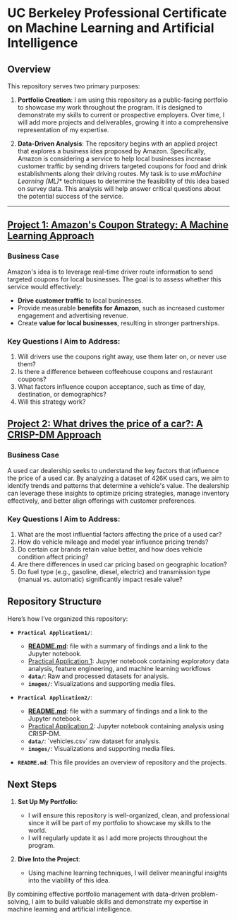 # UC Berkeley Professional Certificate on Machine Learning and Artificial Intelligence

## Overview

This repository serves two primary purposes:

1. **Portfolio Creation**:
   I am using this repository as a public-facing portfolio to showcase my work throughout the program. It is designed to demonstrate my skills to current or prospective employers. Over time, I will add more projects and deliverables, growing it into a comprehensive representation of my expertise.

2. **Data-Driven Analysis**:
   The repository begins with an applied project that explores a business idea proposed by Amazon. Specifically, Amazon is considering a service to help local businesses increase customer traffic by sending drivers targeted coupons for food and drink establishments along their driving routes.
   My task is to use *mMachine Learning (ML)** techniques to determine the feasibility of this idea based on survey data. This analysis will help answer critical questions about the potential success of the service.

---

## [Project 1: Amazon's Coupon Strategy: A Machine Learning Approach](Practical%20Application%201/Practical%20Application%201.ipynb)

### Business Case

Amazon's idea is to leverage real-time driver route information to send targeted coupons for local businesses. The goal is to assess whether this service would effectively:
- **Drive customer traffic** to local businesses.
- Provide measurable **benefits for Amazon**, such as increased customer engagement and advertising revenue.
- Create **value for local businesses**, resulting in stronger partnerships.

### Key Questions I Aim to Address:
1. Will drivers use the coupons right away, use them later on, or never use them?
2. Is there a difference between coffeehouse coupons and restaurant coupons?
3. What factors influence coupon acceptance, such as time of day, destination, or demographics?
4. Will this strategy work?


## [Project 2: What drives the price of a car?: A CRISP-DM Approach](Practical%20Application%201/Practical%20Application%202.ipynb)

### Business Case

A used car dealership seeks to understand the key factors that influence the price of a used car. By analyzing a dataset of 426K used cars, we aim to identify trends and patterns that determine a vehicle's value. The dealership can leverage these insights to optimize pricing strategies, manage inventory effectively, and better align offerings with customer preferences.

### Key Questions I Aim to Address:
1. What are the most influential factors affecting the price of a used car?
2. How do vehicle mileage and model year influence pricing trends? 
3. Do certain car brands retain value better, and how does vehicle condition affect pricing? 
4. Are there differences in used car pricing based on geographic location? 
5. Do fuel type (e.g., gasoline, diesel, electric) and transmission type (manual vs. automatic) significantly impact resale value?

## Repository Structure

Here’s how I’ve organized this repository:

- **`Practical Application1/`**:
    - **[README.md](Practical%20Application%201/README.md)**: file with a summary of findings and a link to the Jupyter notebook.
    - [Practical Application 1](Practical%20Application%201/Practical%20Application%201.ipynb): Jupyter notebook containing exploratory data analysis, feature engineering, and machine learning workflows
    - **`data/`**: Raw and processed datasets for analysis.
    - **`images/`**: Visualizations and supporting media files.
- **`Practical Application2/`**:
    - **[README.md](Practical%20Application%202/README.md)**: file with a summary of findings and a link to the Jupyter notebook.
    - [Practical Application 2](Practical%20Application%202/Practical%20Application%202.ipynb): Jupyter notebook containing analysis using CRISP-DM.
    - **`data/`**: ´vehicles.csv´ raw dataset for analysis.
    - **`images/`**: Visualizations and supporting media files.
    
- **`README.md`**: This file provides an overview of repository and the projects.

## Next Steps

1. **Set Up My Portfolio**:
   - I will ensure this repository is well-organized, clean, and professional since it will be part of my portfolio to showcase my skills to the world.
   - I will regularly update it as I add more projects throughout the program.

2. **Dive Into the Project**:
   - Using machine learning techniques, I will deliver meaningful insights into the viability of this idea.

By combining effective portfolio management with data-driven problem-solving, I aim to build valuable skills and demonstrate my expertise in machine learning and artificial intelligence.
